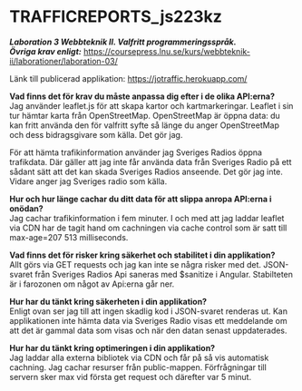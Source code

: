 # TRAFFICREPORTS_js223kz

***Laboration 3 Webbteknik II. Valfritt programmeringsspråk.***</br>
***Övriga krav enligt:*** https://coursepress.lnu.se/kurs/webbteknik-ii/laborationer/laboration-03/

Länk till publicerad applikation: https://jotraffic.herokuapp.com/


**Vad finns det för krav du måste anpassa dig efter i de olika API:erna?**</br>
Jag använder leaflet.js för att skapa kartor och kartmarkeringar. Leaflet i sin tur hämtar 
karta från OpenStreetMap. OpenStreetMap är öppna data: du kan fritt använda den 
för valfritt syfte så länge du anger OpenStreetMap och dess bidragsgivare som källa. Det gör jag.</br>

För att hämta trafikinformation använder jag Sveriges Radios öppna trafikdata. Där gäller att
jag inte får använda data från Sveriges Radio på ett sådant sätt att det kan skada Sveriges Radios 
anseende. Det gör jag inte. Vidare anger jag Sveriges radio som källa.

**Hur och hur länge cachar du ditt data för att slippa anropa API:erna i onödan?**</br>
Jag cachar trafikinformation i fem minuter. 
I och med att jag laddar leaflet via CDN har de tagit hand om cachningen via cache control 
som är satt till max-age=207 513 milliseconds.

**Vad finns det för risker kring säkerhet och stabilitet i din applikation?**</br>
Allt görs via GET requests och jag kan inte se några risker med det. JSON-svaret från 
Sveriges Radios Api saneras med $sanitize i Angular. Stabilteten är i farozonen om något av Api:erna
går ner.

**Hur har du tänkt kring säkerheten i din applikation?**</br>
Enligt ovan ser jag till att ingen skadlig kod i JSON-svaret renderas ut. Kan applikationen
inte hämta data via Sveriges Radio visas ett meddelande om att det är gammal data som visas
och när den datan senast uppdaterades.

**Hur har du tänkt kring optimeringen i din applikation?**</br>
Jag laddar alla externa bibliotek via CDN och får på så vis automatisk cachning.
Jag cachar resurser från public-mappen.
Förfrågningar till servern sker max vid första get request och därefter var 5 minut.
